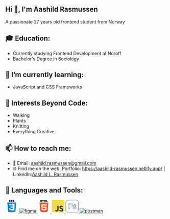 ## Hi 👋, I'm Aashild Rasmussen
A passionate 27 years old frontend student from Norway

## 🎓 Education:
- Currently studying Frontend Development at Noroff 
- Bachelor's Degree in Sociology

## 🌱 I’m currently learning:
- JavaScript and CSS Frameworks

## 🚀 Interests Beyond Code:
- Walking 
- Plants 
- Knitting
- Everything Creative


## 📫 How to reach me:
- 📧 Email: aashild.rasmussen@gmail.com
- 🌐 Find me on the web: Portfolio: https://aashild-rasmussen.netlify.app/ | LinkedIn:[Aashild L. Rasmussen](www.linkedin.com/in/aashild-lauvland-rasmussen-8494a91ba)


## 📂 Languages and Tools: 
<p align="left"> <a href="https://www.w3schools.com/css/" target="_blank" rel="noreferrer"> <img src="https://raw.githubusercontent.com/devicons/devicon/master/icons/css3/css3-original-wordmark.svg" alt="css3" width="40" height="40"/> </a> <a href="https://www.figma.com/" target="_blank" rel="noreferrer"> <img src="https://www.vectorlogo.zone/logos/figma/figma-icon.svg" alt="figma" width="40" height="40"/> </a> <a href="https://www.w3.org/html/" target="_blank" rel="noreferrer"> <img src="https://raw.githubusercontent.com/devicons/devicon/master/icons/html5/html5-original-wordmark.svg" alt="html5" width="40" height="40"/> </a> <a href="https://developer.mozilla.org/en-US/docs/Web/JavaScript" target="_blank" rel="noreferrer"> <img src="https://raw.githubusercontent.com/devicons/devicon/master/icons/javascript/javascript-original.svg" alt="javascript" width="40" height="40"/> </a> <a href="https://www.photoshop.com/en" target="_blank" rel="noreferrer"> <img src="https://raw.githubusercontent.com/devicons/devicon/master/icons/photoshop/photoshop-line.svg" alt="photoshop" width="40" height="40"/> </a> <a href="https://postman.com" target="_blank" rel="noreferrer"> <img src="https://www.vectorlogo.zone/logos/getpostman/getpostman-icon.svg" alt="postman" width="40" height="40"/> </a> </p>
